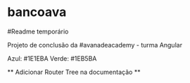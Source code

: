 # bancoava

#Readme temporário 

Projeto de conclusão da #avanadeacademy - turma Angular

Azul: #1E1EBA
Verde: #1EB5BA

** Adicionar Router Tree na documentação ** 
